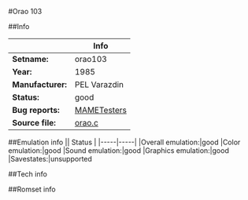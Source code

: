 #Orao 103

##Info

||Info|
|-----|-----|
|**Setname:**|orao103
|**Year:**|1985
|**Manufacturer:**|PEL Varazdin
|**Status:**|good
|**Bug reports:**|[MAMETesters](http://mametesters.org/view_all_set.php?type=1&temporary=y&search=orao.c)
|**Source file:**|[orao.c](https://github.com/mamedev/mame/blob/master/src/mess/drivers/orao.c)

##Emulation info
|| Status |
|-----|-----|
|Overall emulation:|good
|Color emulation:|good
|Sound emulation:|good
|Graphics emulation:|good
|Savestates:|unsupported

##Tech info

##Romset info

<!--- START OF EDITED COMMENT DO NOT TOUCH TEXT ABOVE-->
